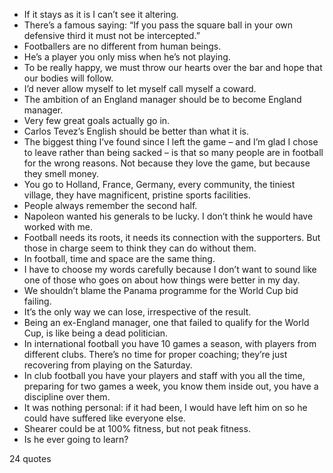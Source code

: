  - If it stays as it is I can’t see it altering.
 - There’s a famous saying: “If you pass the square ball in your own defensive third it must not be intercepted.”
 - Footballers are no different from human beings.
 - He’s a player you only miss when he’s not playing.
 - To be really happy, we must throw our hearts over the bar and hope that our bodies will follow.
 - I’d never allow myself to let myself call myself a coward.
 - The ambition of an England manager should be to become England manager.
 - Very few great goals actually go in.
 - Carlos Tevez’s English should be better than what it is.
 - The biggest thing I’ve found since I left the game – and I’m glad I chose to leave rather than being sacked – is that so many people are in football for the wrong reasons. Not because they love the game, but because they smell money.
 - You go to Holland, France, Germany, every community, the tiniest village, they have magnificent, pristine sports facilities.
 - People always remember the second half.
 - Napoleon wanted his generals to be lucky. I don’t think he would have worked with me.
 - Football needs its roots, it needs its connection with the supporters. But those in charge seem to think they can do without them.
 - In football, time and space are the same thing.
 - I have to choose my words carefully because I don’t want to sound like one of those who goes on about how things were better in my day.
 - We shouldn’t blame the Panama programme for the World Cup bid failing.
 - It’s the only way we can lose, irrespective of the result.
 - Being an ex-England manager, one that failed to qualify for the World Cup, is like being a dead politician.
 - In international football you have 10 games a season, with players from different clubs. There’s no time for proper coaching; they’re just recovering from playing on the Saturday.
 - In club football you have your players and staff with you all the time, preparing for two games a week, you know them inside out, you have a discipline over them.
 - It was nothing personal: if it had been, I would have left him on so he could have suffered like everyone else.
 - Shearer could be at 100% fitness, but not peak fitness.
 - Is he ever going to learn?

24 quotes